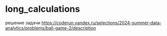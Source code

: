 # long_calculations
решение задачи https://coderun.yandex.ru/selections/2024-summer-data-analytics/problems/ball-game-2/description

